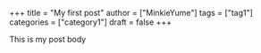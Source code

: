 +++
title = "My first post"
author = ["MinkieYume"]
tags = ["tag1"]
categories = ["category1"]
draft = false
+++

This is my post body
